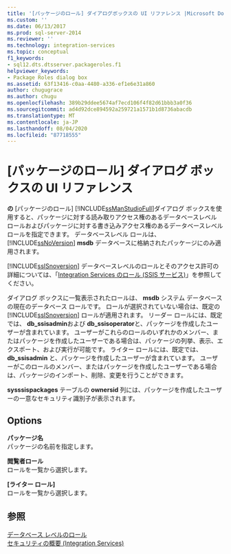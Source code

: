 ```yaml
---
title: '[パッケージのロール] ダイアログボックスの UI リファレンス |Microsoft Docs'
ms.custom: ''
ms.date: 06/13/2017
ms.prod: sql-server-2014
ms.reviewer: ''
ms.technology: integration-services
ms.topic: conceptual
f1_keywords:
- sql12.dts.dtsserver.packageroles.f1
helpviewer_keywords:
- Package Roles dialog box
ms.assetid: 63f13416-c0aa-4480-a336-ef1e6e31a860
author: chugugrace
ms.author: chugu
ms.openlocfilehash: 389b29ddee5674af7ecd106f4f82d61bbb3a0f36
ms.sourcegitcommit: ad4d92dce894592a259721a1571b1d8736abacdb
ms.translationtype: MT
ms.contentlocale: ja-JP
ms.lasthandoff: 08/04/2020
ms.locfileid: "87718555"
---
```

# <a name="package-roles-dialog-box-ui-reference"></a>[パッケージのロール] ダイアログ ボックスの UI リファレンス
  **の** [パッケージのロール] [!INCLUDE[ssManStudioFull](../includes/ssmanstudiofull-md.md)]ダイアログ ボックスを使用すると、パッケージに対する読み取りアクセス権のあるデータベースレベル ロールおよびパッケージに対する書き込みアクセス権のあるデータベースレベル ロールを指定できます。 データベースレベル ロールは、[!INCLUDE[ssNoVersion](../includes/ssnoversion-md.md)] **msdb** データベースに格納されたパッケージにのみ適用されます。  
  
 [!INCLUDE[ssISnoversion](../includes/ssisnoversion-md.md)] データベースレベルのロールとそのアクセス許可の詳細については、「[Integration Services のロール (SSIS サービス)](security/integration-services-roles-ssis-service.md)」を参照してください。  
  
 ダイアログ ボックスに一覧表示されたロールは、 **msdb** システム データベースの現在のデータベース ロールです。 ロールが選択されていない場合は、既定の [!INCLUDE[ssISnoversion](../includes/ssisnoversion-md.md)] ロールが適用されます。 リーダー ロールには、既定では、 **db_ssisadmin**および **db_ssisoperator**と、パッケージを作成したユーザーが含まれています。 ユーザーがこれらのロールのいずれかのメンバー、またはパッケージを作成したユーザーである場合は、パッケージの列挙、表示、エクスポート、および実行が可能です。 ライター ロールには、既定では、 **db_ssisadmin** と、パッケージを作成したユーザーが含まれています。 ユーザーがこのロールのメンバー、またはパッケージを作成したユーザーである場合は、パッケージのインポート、削除、変更を行うことができます。  
  
 **sysssispackages** テーブルの **ownersid** 列には、パッケージを作成したユーザーの一意なセキュリティ識別子が表示されます。  
  
## <a name="options"></a>Options  
 **パッケージ名**  
 パッケージの名前を指定します。  
  
 **閲覧者ロール**  
 ロールを一覧から選択します。  
  
 **[ライター ロール]**  
 ロールを一覧から選択します。  
  
## <a name="see-also"></a>参照  
 [データベース レベルのロール](../relational-databases/security/authentication-access/database-level-roles.md)   
 [セキュリティの概要 &#40;Integration Services&#41;](security/security-overview-integration-services.md)  
  
  
